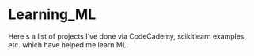 # Learning_ML
Here's a list of projects I've done via CodeCademy, scikitlearn examples, etc. which have helped me learn ML.
